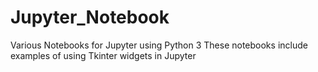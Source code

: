 # Jupyter_Notebook
Various Notebooks for Jupyter using Python 3
These notebooks include examples of using Tkinter widgets in Jupyter
